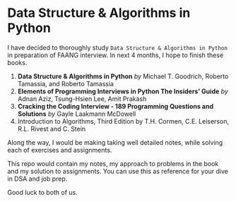# Data Structure & Algorithms in Python

I have decided to thoroughly study `Data Structure & Algorithms in Python` in preparation of FAANG interview.
In next 4 months, I hope to finish these books.

1. **Data Structure & Algorithms in Python** *by* Michael T. Goodrich, Roberto Tamassia, and Roberto Tamassia
2. **Elements of Programming Interviews in Python The Insiders’ Guide** *by* Adnan Aziz, Tsung-Hsien Lee, Amit Prakash
3. **Cracking the Coding Interview - 189 Programming Questions and Solutions** *by* Gayle Laakmann McDowell
4. Introduction to Algorithms, Third Edition by T.H. Cormen, C.E. Leiserson, R.L. Rivest and C. Stein

Along the way, I would be making taking well detailed notes, while solving each of exercises and assignments.

This repo would contain my notes, my approach to problems in the book and my solution to assignments.
You can use this as reference for your dive in DSA and job prep.

Good luck to both of us.

